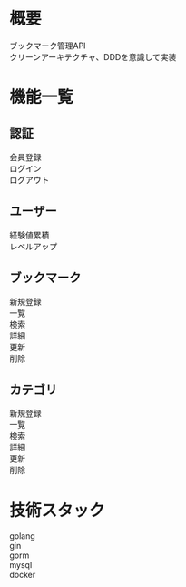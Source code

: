 # 概要
 ブックマーク管理API  
 クリーンアーキテクチャ、DDDを意識して実装

# 機能一覧
## 認証
  会員登録  
  ログイン  
  ログアウト
## ユーザー
  経験値累積  
  レベルアップ
## ブックマーク
  新規登録  
  一覧  
  検索  
  詳細  
  更新  
  削除  
## カテゴリ
  新規登録  
  一覧  
  検索  
  詳細  
  更新  
  削除  
  
# 技術スタック
  golang  
  gin  
  gorm  
  mysql  
  docker  
  

